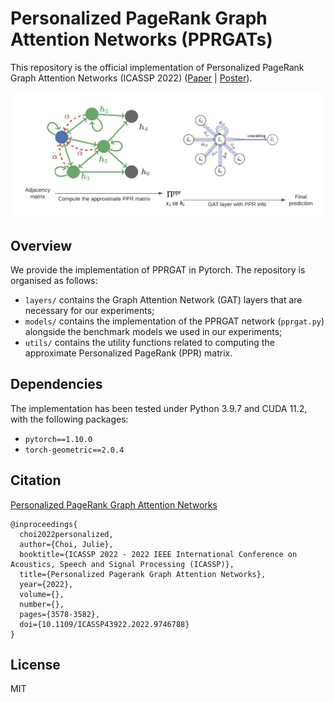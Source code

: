 # Personalized PageRank Graph Attention Networks (PPRGATs)

This repository is the official implementation of Personalized PageRank Graph Attention Networks (ICASSP 2022) ([Paper](https://ieeexplore.ieee.org/document/9746788) | [Poster](https://sigport.org/sites/default/files/docs/ICASSP2022_PPRGAT_Poster.pdf)).

![alt text](assets/PPRGAT-Overview.png "Figure 1 from the paper")

## Overview
We provide the implementation of PPRGAT in Pytorch. The repository is organised as follows:
- `layers/` contains the Graph Attention Network (GAT) layers that are necessary for our experiments;
- `models/` contains the implementation of the PPRGAT network (`pprgat.py`) alongside the benchmark models we used in our experiments;
- `utils/` contains the utility functions related to computing the approximate Personalized PageRank (PPR) matrix.

## Dependencies

The implementation has been tested under Python 3.9.7 and CUDA 11.2, with the following packages:

- `pytorch==1.10.0`
- `torch-geometric==2.0.4`

## Citation
[Personalized PageRank Graph Attention Networks](https://ieeexplore.ieee.org/document/9746788)
```
@inproceedings{
  choi2022personalized,
  author={Choi, Julie},
  booktitle={ICASSP 2022 - 2022 IEEE International Conference on Acoustics, Speech and Signal Processing (ICASSP)},
  title={Personalized Pagerank Graph Attention Networks},
  year={2022},
  volume={},
  number={},
  pages={3578-3582},
  doi={10.1109/ICASSP43922.2022.9746788}
}
```

## License
MIT







